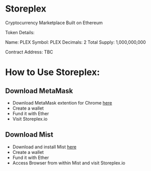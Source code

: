 # Storeplex

Cryptocurrency Marketplace Built on Ethereum

Token Details:

Name: PLEX
Symbol: PLEX
Decimals: 2
Total Supply: 1,000,000,000

Contract Address: TBC

# How to Use Storeplex:

## Download MetaMask

* Download MetaMask extention for Chrome [here](https://metamask.io/)
* Create a wallet
 * Fund it with Ether
 * Visit Storeplex.io



## Download Mist

* Download and install Mist [here](https://github.com/ethereum/mist/releases)
* Create a wallet
* Fund it with Ether
* Access Browser from within Mist and visit Storeplex.io
